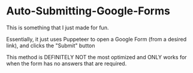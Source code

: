 # Auto-Submitting-Google-Forms

This is something that I just made for fun.

Essentially, it just uses Puppeteer to open a Google Form (from a desired link), and clicks the "Submit" button

This method is DEFINITELY NOT the most optimized and ONLY works for when the form has no answers that are required.
